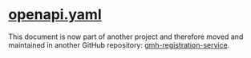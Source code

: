 # [openapi.yaml](https://github.com/seecr/gmh-registration-service/blob/main/gmh_registration_service/static/openapi.yaml)
This document is now part of another project and therefore moved and maintained in another GitHub repository: [gmh-registration-service](https://github.com/seecr/gmh-registration-service).
